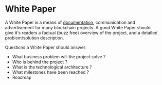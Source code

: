# White Paper

A White Paper is a means of [documentation](./), communication and advertisement for many blockchain projects. A good White Paper should give it's readers a factual \(buzz free\) overview of the project, and a detailed problem/solution description.

Questions a White Paper should answer:

* What business problem will the project solve ?
* Who is behind the project ?
* What is the technological architecture ?
* What milestones have been reached ?
* Roadmap

